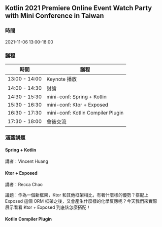 ## Kotlin 2021 Premiere Online Event Watch Party with Mini Conference in Taiwan

### 時間

2021-11-06 13:00-18:00

### 議程

|時間|議程|
|----|----|
|13:00 - 14:00| Keynote 播放|
|14:00 - 14:30| 討論 |
|14:30 - 15:30| mini-conf: Spring + Kotlin |
|15:30 - 16:30| mini-conf: Ktor + Exposed |
|16:30 - 17:30| mini-conf: Kotlin Compiler Plugin |
|17:30 - 18:00| 會後交流 |

### 涵蓋講題

#### Spring + Kotlin

講者：Vincent Huang

#### Ktor + Exposed

講者：Recca Chao

議題：作為一個新框架，Ktor 和其他框架相比，有著什麼樣的優勢？搭配上 Exposed 這個 ORM 框架之後，又會產生什麼樣的化學反應呢？今天我們來實際展示看看 Ktor + Exposed 到底該怎麼搭配！

#### Kotlin Compiler Plugin

